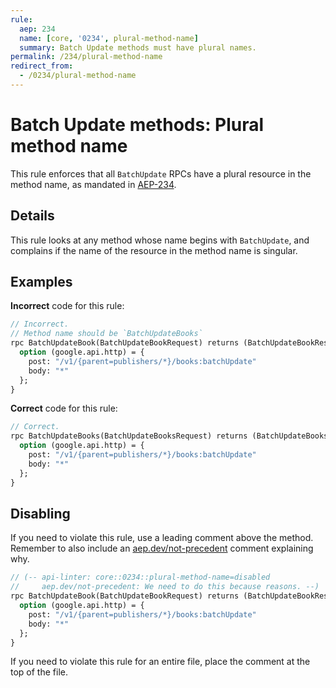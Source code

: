 ```yaml
---
rule:
  aep: 234
  name: [core, '0234', plural-method-name]
  summary: Batch Update methods must have plural names.
permalink: /234/plural-method-name
redirect_from:
  - /0234/plural-method-name
---
```


# Batch Update methods: Plural method name

This rule enforces that all `BatchUpdate` RPCs have a plural resource in the
method name, as mandated in [AEP-234][].

## Details

This rule looks at any method whose name begins with `BatchUpdate`, and complains
if the name of the resource in the method name is singular.

## Examples

**Incorrect** code for this rule:

```proto
// Incorrect.
// Method name should be `BatchUpdateBooks`
rpc BatchUpdateBook(BatchUpdateBookRequest) returns (BatchUpdateBookResponse) {
  option (google.api.http) = {
    post: "/v1/{parent=publishers/*}/books:batchUpdate"
    body: "*"
  };
}
```

**Correct** code for this rule:

```proto
// Correct.
rpc BatchUpdateBooks(BatchUpdateBooksRequest) returns (BatchUpdateBooksResponse) {
  option (google.api.http) = {
    post: "/v1/{parent=publishers/*}/books:batchUpdate"
    body: "*"
  };
}
```

## Disabling

If you need to violate this rule, use a leading comment above the method.
Remember to also include an [aep.dev/not-precedent][] comment explaining why.

```proto
// (-- api-linter: core::0234::plural-method-name=disabled
//     aep.dev/not-precedent: We need to do this because reasons. --)
rpc BatchUpdateBook(BatchUpdateBookRequest) returns (BatchUpdateBookResponse) {
  option (google.api.http) = {
    post: "/v1/{parent=publishers/*}/books:batchUpdate"
    body: "*"
  };
}
```

If you need to violate this rule for an entire file, place the comment at the
top of the file.

[aep-234]: https://aep.dev/234
[aep.dev/not-precedent]: https://aep.dev/not-precedent
